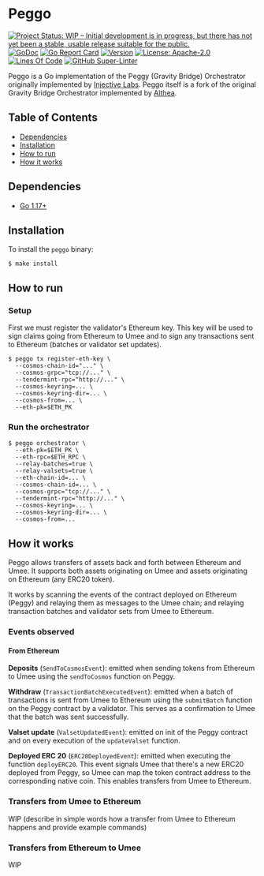 # Peggo

<!-- markdownlint-disable MD041 -->

[![Project Status: WIP – Initial development is in progress, but there has not yet been a stable, usable release suitable for the public.](https://img.shields.io/badge/repo%20status-WIP-yellow.svg?style=flat-square)](https://www.repostatus.org/#wip)
[![GoDoc](https://img.shields.io/badge/godoc-reference-blue?style=flat-square&logo=go)](https://godoc.org/github.com/umee-network/peggo)
[![Go Report Card](https://goreportcard.com/badge/github.com/umee-network/peggo?style=flat-square)](https://goreportcard.com/report/github.com/umee-network/peggo)
[![Version](https://img.shields.io/github/tag/umee-network/peggo.svg?style=flat-square)](https://github.com/umee-network/peggo/releases/latest)
[![License: Apache-2.0](https://img.shields.io/github/license/umee-network/peggo.svg?style=flat-square)](https://github.com/umee-network/peggo/blob/main/LICENSE)
[![Lines Of Code](https://img.shields.io/tokei/lines/github/umee-network/peggo?style=flat-square)](https://github.com/umee-network/peggo)
[![GitHub Super-Linter](https://img.shields.io/github/workflow/status/umee-network/peggo/Lint?style=flat-square&label=Lint)](https://github.com/marketplace/actions/super-linter)

Peggo is a Go implementation of the Peggy (Gravity Bridge) Orchestrator originally
implemented by [Injective Labs](https://github.com/InjectiveLabs/). Peggo itself
is a fork of the original Gravity Bridge Orchestrator implemented by [Althea](https://github.com/althea-net).


## Table of Contents

- [Dependencies](#dependencies)
- [Installation](#installation)
- [How to run](#how-to-run)
- [How it works](#how-it-works)

## Dependencies

- [Go 1.17+](https://golang.org/dl/)

## Installation

To install the `peggo` binary:

```shell
$ make install
```

## How to run
### Setup

First we must register the validator's Ethereum key. This key will be used to sign claims going from Ethereum to Umee and to sign any transactions sent to Ethereum (batches or validator set updates).

```shell
$ peggo tx register-eth-key \
  --cosmos-chain-id="..." \
  --cosmos-grpc="tcp://..." \
  --tendermint-rpc="http://..." \
  --cosmos-keyring=... \
  --cosmos-keyring-dir=... \
  --cosmos-from=... \
  --eth-pk=$ETH_PK
```

### Run the orchestrator

```shell
$ peggo orchestrator \
  --eth-pk=$ETH_PK \
  --eth-rpc=$ETH_RPC \
  --relay-batches=true \
  --relay-valsets=true \
  --eth-chain-id=... \
  --cosmos-chain-id=... \
  --cosmos-grpc="tcp://..." \
  --tendermint-rpc="http://..." \
  --cosmos-keyring=... \
  --cosmos-keyring-dir=... \
  --cosmos-from=...
```

## How it works

Peggo allows transfers of assets back and forth between Ethereum and Umee.
It supports both assets originating on Umee and assets originating on Ethereum
(any ERC20 token).

It works by scanning the events of the contract deployed on  Ethereum (Peggy) and
relaying them as messages to the Umee chain; and relaying transaction batches and
validator sets from Umee to Ethereum.

### Events observed

#### From Ethereum

**Deposits** (`SendToCosmosEvent`): emitted when sending tokens from Ethereum to
Umee using the `sendToCosmos` function on Peggy.

**Withdraw** (`TransactionBatchExecutedEvent`): emitted when a batch of
transactions is sent from Umee to Ethereum using the `submitBatch` function on
the Peggy contract by a validator. This serves as a confirmation to Umee that
the batch was sent successfully.

**Valset update** (`ValsetUpdatedEvent`): emitted on init of the Peggy contract
and on every execution of the `updateValset` function.

**Deployed ERC 20** (`ERC20DeployedEvent`): emitted when executing the function
`deployERC20`. This event signals Umee that there's a new ERC20 deployed from
Peggy, so Umee can map the token contract address to the corresponding native
coin. This enables transfers from Umee to Ethereum.

### Transfers from Umee to Ethereum

WIP (describe in simple words how a transfer from Umee to Ethereum happens and
provide example commands)

### Transfers from Ethereum to Umee

WIP